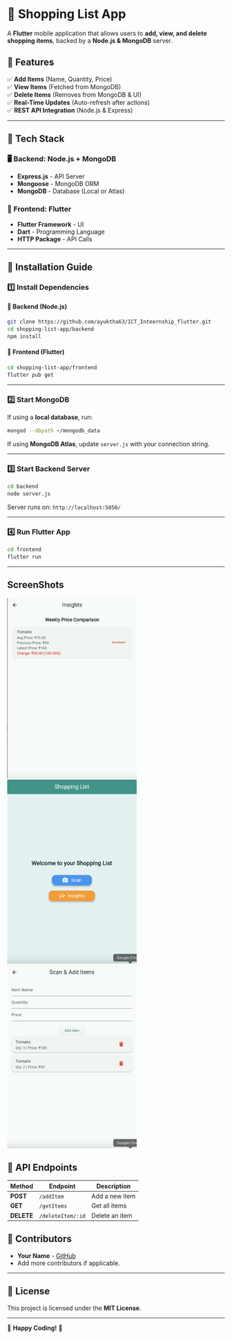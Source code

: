 # 🛒 Shopping List App

A **Flutter** mobile application that allows users to **add, view, and delete shopping items**, backed by a **Node.js & MongoDB** server.

## 📌 Features
✅ **Add Items** (Name, Quantity, Price)  
✅ **View Items** (Fetched from MongoDB)  
✅ **Delete Items** (Removes from MongoDB & UI)  
✅ **Real-Time Updates** (Auto-refresh after actions)  
✅ **REST API Integration** (Node.js & Express)

---

## 🚀 Tech Stack

### 🖥️ Backend: Node.js + MongoDB
- **Express.js** - API Server
- **Mongoose** - MongoDB ORM
- **MongoDB** - Database (Local or Atlas)

### 📱 Frontend: Flutter
- **Flutter Framework** - UI
- **Dart** - Programming Language
- **HTTP Package** - API Calls

---

## 📌 Installation Guide

### 1️⃣ Install Dependencies

#### 📌 Backend (Node.js)
```sh
git clone https://github.com/ayuktha63/ICT_Inteernship_flutter.git
cd shopping-list-app/backend
npm install
```

#### 📌 Frontend (Flutter)
```sh
cd shopping-list-app/frontend
flutter pub get
```

---

### 2️⃣ Start MongoDB
If using a **local database**, run:
```sh
mongod --dbpath ~/mongodb_data
```
If using **MongoDB Atlas**, update `server.js` with your connection string.

---

### 3️⃣ Start Backend Server
```sh
cd backend
node server.js
```
Server runs on: `http://localhost:5050/`

---

### 4️⃣ Run Flutter App
```sh
cd frontend
flutter run
```

---
## ScreenShots
<img src="https://github.com/ayuktha63/ICT_Inteernship_flutter/blob/main/Screenshots/InsightsPage.png" width="300"> <img src="https://github.com/ayuktha63/ICT_Inteernship_flutter/blob/main/Screenshots/MainPage.png" width="300"> <img src="https://github.com/ayuktha63/ICT_Inteernship_flutter/blob/main/Screenshots/ScanPage.png" width="300">


## 📌 API Endpoints

| Method | Endpoint | Description |
|--------|----------|------------|
| **POST** | `/addItem` | Add a new item |
| **GET** | `/getItems` | Get all items |
| **DELETE** | `/deleteItem/:id` | Delete an item |


## 📌 Contributors
- **Your Name** - [GitHub](https://github.com/ayuktha63)
- Add more contributors if applicable.

---

## 📌 License
This project is licensed under the **MIT License**.

---

🎉 **Happy Coding!** 🚀
```
